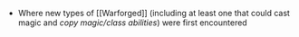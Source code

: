 - Where new types of [[Warforged]] (including at least one that could cast magic and *copy magic/class abilities*) were first encountered